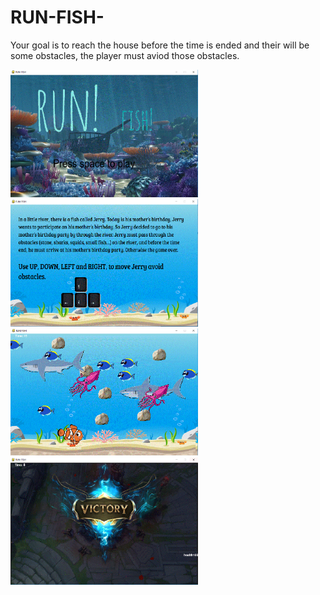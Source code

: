 # RUN-FISH-
Your goal is to reach the house before the time is ended and their will be some obstacles, the player must aviod those obstacles.

<img src = "https://github.com/YangGaoFrankk/RUN-FISH-/blob/master/1.GIF" width =300 align>
<img src = "https://github.com/YangGaoFrankk/RUN-FISH-/blob/master/2.GIF" width =300 align>
<img src = "https://github.com/YangGaoFrankk/RUN-FISH-/blob/master/3.GIF" width =300 align>
<img src = "https://github.com/YangGaoFrankk/RUN-FISH-/blob/master/4.GIF" width =300 align>

